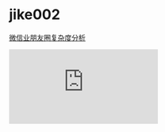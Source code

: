 # jike002

[微信业朋友圈复杂度分析](https://github.com/yanlongLv/jike002/blob/master/002/002.pdf)

![image](https://github.com/yanlongLv/jike002/blob/master/002/002.pdf)
